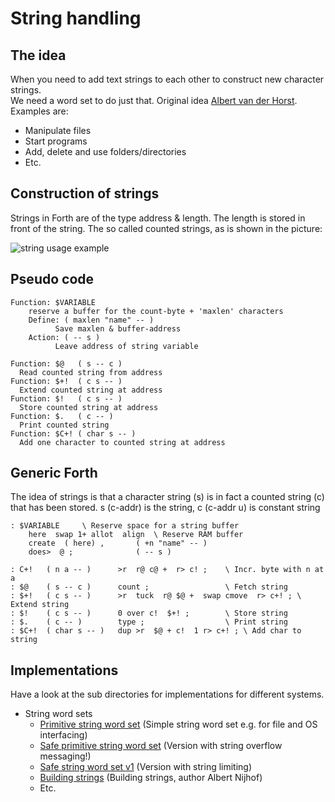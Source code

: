# String handling

## The idea

When you need to add text strings to each other to construct new character strings.  
We need a word set to do just that. Original idea [Albert van der Horst](https://home.hccnet.nl/a.w.m.van.der.horst/index.html). 
Examples are:  

- Manipulate files
- Start programs
- Add, delete and use folders/directories
- Etc.

## Construction of strings

Strings in Forth are of the type address & length. The length is stored in
front of the string. The so called counted strings, as is shown in the picture:  

![string usage example](https://user-images.githubusercontent.com/11397265/142727480-4cb13037-c118-4d05-9eec-529aeaf23cad.jpg)  

## Pseudo code
```
Function: $VARIABLE 
    reserve a buffer for the count-byte + 'maxlen' characters
    Define: ( maxlen "name" -- )
          Save maxlen & buffer-address
    Action: ( -- s )
          Leave address of string variable

Function: $@   ( s -- c )
  Read counted string from address
Function: $+!  ( c s -- )
  Extend counted string at address
Function: $!   ( c s -- )
  Store counted string at address
Function: $.   ( c -- )
  Print counted string
Function: $C+! ( char s -- )
  Add one character to counted string at address
```

## Generic Forth

The idea of strings is that a character string (s)
is in fact a counted string (c) that has been stored.
s (c-addr) is the string, c (c-addr u) is constant string

```Forth
: $VARIABLE     \ Reserve space for a string buffer
    here  swap 1+ allot  align  \ Reserve RAM buffer
    create  ( here) ,       ( +n "name" -- )
    does>  @ ;              ( -- s )

: C+!   ( n a -- )      >r  r@ c@ +  r> c! ;    \ Incr. byte with n at a
: $@    ( s -- c )      count ;                 \ Fetch string
: $+!   ( c s -- )      >r  tuck  r@ $@ +  swap cmove  r> c+! ; \ Extend string 
: $!    ( c s -- )      0 over c!  $+! ;        \ Store string
: $.    ( c -- )        type ;                  \ Print string
: $C+!  ( char s -- )   dup >r  $@ + c!  1 r> c+! ; \ Add char to string
```

## Implementations

Have a look at the sub directories for implementations for different systems.  

- String word sets
  - [Primitive string word set](Primitive-string-word-set.f) \(Simple string word set e.g. for file and OS interfacing)
  - [Safe primitive string word set](Safe-string-word-set.f) \(Version with string overflow messaging!)
  - [Safe string word set v1](Safe-string-word-set-pr.f) \(Version with string limiting)
  - [Building strings](building-strings-an.f) \(Building strings, author Albert Nijhof)
  - Etc.
